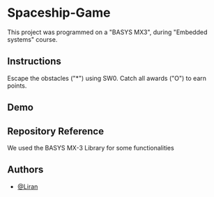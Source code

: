 # Spaceship-Game
This project was programmed on a "BASYS MX3", during "Embedded systems" course.

## Instructions

Escape the obstacles ("*") using SW0. Catch all awards ("O") to earn points.


## Demo




## Repository Reference

We used the BASYS MX-3 Library for some functionalities
## Authors

- [@Liran](https://www.github.com/octokatherine)

